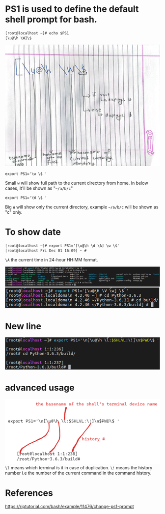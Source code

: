 # PS1 is used to define the default shell prompt for bash.
```
[root@localhost ~]# echo $PS1
[\u@\h \W]\$
```
![](_resources/Pasted%20image%2020231201152745.png)
```
export PS1='\w \$ '
```
Small `w` will show full path to the current directory from home. In below cases, it'll be shown as "`~/a/b/c`"

```
export PS1='\W \$ '
```
Big `W` will show only the current directory, example `~/a/b/c` will be shown as "c" only.
# To show date
```
[root@localhost ~]# export PS1='[\u@\h \d \A] \w \$'
[root@localhost Fri Dec 01 16:09] ~ #
```
`\A` the current time in 24-hour HH:MM format.

![](_resources/Pasted%20image%2020231201161637.png)
![](_resources/Pasted%20image%2020231201161812.png)
# New line
![](_resources/Pasted%20image%2020231201162055.png)
# advanced usage
![](_resources/Pasted%20image%2020231201163037.png)
`\l` means which terminal is it in case of duplication.
`\!` means the history number i.e the number of the current command in the command history.


# References
https://riptutorial.com/bash/example/11476/change-ps1-prompt
